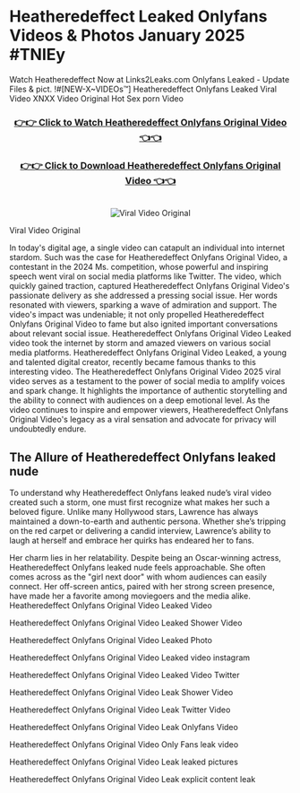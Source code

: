 # Heatheredeffect Leaked Onlyfans Videos & Photos January 2025 #TNIEy

Watch Heatheredeffect Now at Links2Leaks.com Onlyfans Leaked - Update Files & pict. !#[NEW-X~VIDEOs™] Heatheredeffect Onlyfans Leaked Viral Video XNXX Video Original Hot Sex porn Video
<br>
<div align="center">
<h3><a href="https://links2leaks.com/heatheredeffect" rel="nofollow">👉👉 Click to Watch Heatheredeffect Onlyfans Original Video 👈👈</a></h3>
<h3><a href="https://links2leaks.com/heatheredeffect" rel="nofollow">👉👉 Click to Download Heatheredeffect Onlyfans Original Video 👈👈</a></h3>
<br>
<a href="https://links2leaks.com/heatheredeffect" rel="nofollow"><img src="https://i.ibb.co/Gkj2r4b/banner.png" alt="Viral Video Original" style="max-width: 100%; display: inline-block;" data-target="animated-image.originalImage"></a>
</div>

Viral Video Original

In today's digital age, a single video can catapult an individual into internet stardom. Such was the case for Heatheredeffect Onlyfans Original Video, a contestant in the 2024 Ms. competition, whose powerful and inspiring speech went viral on social media platforms like Twitter.
The video, which quickly gained traction, captured Heatheredeffect Onlyfans Original Video's passionate delivery as she addressed a pressing social issue. Her words resonated with viewers, sparking a wave of admiration and support. The video's impact was undeniable; it not only propelled Heatheredeffect Onlyfans Original Video to fame but also ignited important conversations about relevant social issue.
Heatheredeffect Onlyfans Original Video Leaked video took the internet by storm and amazed viewers on various social media platforms. Heatheredeffect Onlyfans Original Video Leaked, a young and talented digital creator, recently became famous thanks to this interesting video.
The Heatheredeffect Onlyfans Original Video 2025 viral video serves as a testament to the power of social media to amplify voices and spark change. It highlights the importance of authentic storytelling and the ability to connect with audiences on a deep emotional level. As the video continues to inspire and empower viewers, Heatheredeffect Onlyfans Original Video's legacy as a viral sensation and advocate for privacy will undoubtedly endure.

<h2>The Allure of Heatheredeffect Onlyfans leaked nude</h2>


To understand why Heatheredeffect Onlyfans leaked nude’s viral video created such a storm, one must first recognize what makes her such a beloved figure. Unlike many Hollywood stars, Lawrence has always maintained a down-to-earth and authentic persona. Whether she’s tripping on the red carpet or delivering a candid interview, Lawrence’s ability to laugh at herself and embrace her quirks has endeared her to fans.

Her charm lies in her relatability. Despite being an Oscar-winning actress, Heatheredeffect Onlyfans leaked nude feels approachable. She often comes across as the "girl next door" with whom audiences can easily connect. Her off-screen antics, paired with her strong screen presence, have made her a favorite among moviegoers and the media alike.
Heatheredeffect Onlyfans Original Video Leaked Video

Heatheredeffect Onlyfans Original Video Leaked Shower Video

Heatheredeffect Onlyfans Original Video Leaked Photo

Heatheredeffect Onlyfans Original Video Leaked video instagram

Heatheredeffect Onlyfans Original Video Leaked Video Twitter

Heatheredeffect Onlyfans Original Video Leak Shower Video

Heatheredeffect Onlyfans Original Video Leak Twitter Video

Heatheredeffect Onlyfans Original Video Leak Onlyfans Video

Heatheredeffect Onlyfans Original Video Only Fans leak video

Heatheredeffect Onlyfans Original Video Leak leaked pictures

Heatheredeffect Onlyfans Original Video Leak explicit content leak